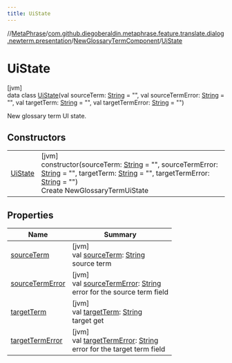 ```yaml
---
title: UiState
---
```

//[MetaPhrase](../../../../index.html)/[com.github.diegoberaldin.metaphrase.feature.translate.dialog.newterm.presentation](../../index.html)/[NewGlossaryTermComponent](../index.html)/[UiState](index.html)



# UiState



[jvm]\
data class [UiState](index.html)(val sourceTerm: [String](https://kotlinlang.org/api/latest/jvm/stdlib/kotlin/-string/index.html) = &quot;&quot;, val sourceTermError: [String](https://kotlinlang.org/api/latest/jvm/stdlib/kotlin/-string/index.html) = &quot;&quot;, val targetTerm: [String](https://kotlinlang.org/api/latest/jvm/stdlib/kotlin/-string/index.html) = &quot;&quot;, val targetTermError: [String](https://kotlinlang.org/api/latest/jvm/stdlib/kotlin/-string/index.html) = &quot;&quot;)

New glossary term UI state.



## Constructors


| | |
|---|---|
| [UiState](-ui-state.html) | [jvm]<br>constructor(sourceTerm: [String](https://kotlinlang.org/api/latest/jvm/stdlib/kotlin/-string/index.html) = &quot;&quot;, sourceTermError: [String](https://kotlinlang.org/api/latest/jvm/stdlib/kotlin/-string/index.html) = &quot;&quot;, targetTerm: [String](https://kotlinlang.org/api/latest/jvm/stdlib/kotlin/-string/index.html) = &quot;&quot;, targetTermError: [String](https://kotlinlang.org/api/latest/jvm/stdlib/kotlin/-string/index.html) = &quot;&quot;)<br>Create NewGlossaryTermUiState |


## Properties


| Name | Summary |
|---|---|
| [sourceTerm](source-term.html) | [jvm]<br>val [sourceTerm](source-term.html): [String](https://kotlinlang.org/api/latest/jvm/stdlib/kotlin/-string/index.html)<br>source term |
| [sourceTermError](source-term-error.html) | [jvm]<br>val [sourceTermError](source-term-error.html): [String](https://kotlinlang.org/api/latest/jvm/stdlib/kotlin/-string/index.html)<br>error for the source term field |
| [targetTerm](target-term.html) | [jvm]<br>val [targetTerm](target-term.html): [String](https://kotlinlang.org/api/latest/jvm/stdlib/kotlin/-string/index.html)<br>target get |
| [targetTermError](target-term-error.html) | [jvm]<br>val [targetTermError](target-term-error.html): [String](https://kotlinlang.org/api/latest/jvm/stdlib/kotlin/-string/index.html)<br>error for the target term field |

